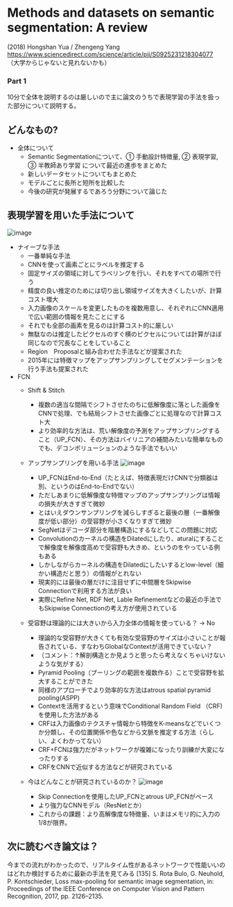 # Methods and datasets on semantic segmentation: A review  
(2018) Hongshan Yua / Zhengeng Yang  
https://www.sciencedirect.com/science/article/pii/S0925231218304077  
（大学からじゃないと見れないかも）  

### Part 1
10分で全体を説明するのは厳しいので主に論文のうちで表現学習の手法を扱った部分について説明する。    

## どんなもの?
- 全体について  
  - Semantic Segmentationについて、① 手動設計特徴量, ② 表現学習, ③ 半教師あり学習 について最近の進歩をまとめた  
  - 新しいデータセットについてもまとめた  
  - モデルごとに長所と短所を比較した  
  - 今後の研究が発展するであろう分野について論じた  

  
## 表現学習を用いた手法について  
![image](https://user-images.githubusercontent.com/12442472/48664565-d95c9800-eae3-11e8-89e2-a601ec6bf8bc.png)  
- ナイーブな手法
  - 一番単純な手法
  - CNNを使って画素ごとにラベルを推定する    
  - 固定サイズの領域に対してラベリングを行い、それをすべての場所で行う
  - 精度の良い推定のためには切り出し領域サイズを大きくしたいが、計算コスト増大  
  - 入力画像のスケールを変更したものを複数用意し、それぞれにCNN適用で広い範囲の情報を見たことにする  
  - それでも全部の画素を見るのは計算コスト的に厳しい  
  - 無駄なのは推定したピクセルのすぐ横のピクセルについては計算がほぼ同じなので冗長なことをしていること  
  - Region　Proposalと組み合わせた手法などが提案された  
  - 2015年には特徴マップをアップサンプリングしてセグメンテーションを行う手法も提案された  
- FCN
  - Shift & Stitch
    - 複数の適当な間隔でシフトさせたのちに低解像度に落とした画像をCNNで処理、でも結局シフトさせた画像ごとに処理なので計算コスト大
    - より効率的な方法は、荒い解像度の予測をアップサンプリングすること（UP_FCN）、その方法はバイリニアの補間みたいな簡単なものでも、デコンボリューションのような手法でもいい  
  - アップサンプリングを用いる手法
  ![image](https://user-images.githubusercontent.com/12442472/48664561-cd70d600-eae3-11e8-96d2-74dd05df0acd.png)  
  
    - UP_FCNはEnd-to-End（たとえば、特徴表現だけCNNで分類器は別、というのはEnd-to-Endでない）
    - ただしあまりに低解像度な特徴マップのアップサンプリングは情報の損失が大きすぎて微妙  
    - とはいえダウンサンプリングを減らしすぎると最後の層（一番解像度が低い部分）の受容野が小さくなりすぎて微妙
    - SegNetはデコーダ部分を階層構造にするなどしてこの問題に対応  
    - Convolutionのカーネルの構造をDilatedにしたり、aturalにすることで解像度を解像度高めで受容野も大きめ、というのをやっている例もある  
    - しかしながらカーネルの構造をDilatedにしたいするとlow-level（細かい構造だと思う）の情報がとれない
    - 現実的には最後の層だけに注目せずに中間層をSkipwise Connectionで利用する方法が良い
    - 実際にRefine Net, RDF Net, Lable Refinementなどの最近の手法でもSkipwise Connectionの考え方が使用されている  
    
  - 受容野は理論的には大きいから入力全体の情報を使っている？ → No
    - 理論的な受容野が大きくても有効な受容野のサイズは小さいことが報告されている、すなわちGlobalなContextが活用できていない？ 
    - （コメント：↑解剖構造とか見ようと思ったら考えなくちゃいけないような気がする）
    - Pyramid Pooling（プーリングの範囲を複数作る）ことで受容野を拡大することができた  
    - 同様のアプローチでより効率的な方法はatrous spatial pyramid pooling(ASPP)
    - Contextを活用するという意味でConditional Random Field （CRF)を使用した方法がある
    - CRFは入力画像のテクスチャ情報から特徴をK-meansなどでいくつか分類し、その位置関係や色などから文脈を推定する方法（らしい、よくわかってない）
    - CRF+FCNは強力だがネットワークが複雑になったり訓練が大変になったりする
    - CRFをCNNで近似する方法などが研究されている
    
  - 今はどんなことが研究されているのか？
  ![image](https://user-images.githubusercontent.com/12442472/48664566-dcf01f00-eae3-11e8-8cb0-adc6ce291ddd.png)
    - Skip Connectionを使用したUP_FCNとatrous UP_FCNがベース
    - より強力なCNNモデル（ResNetとか）
    - これからの課題：より高解像度な特徴量、いまはメモリ的に入力の1/8が限界。
    
   
## 次に読むべき論文は？
今までの流れがわかったので、リアルタイム性があるネットワークで性能いいのはどれか検討するために最新の手法を見てみる
[135] S. Rota Bulo, G. Neuhold, P. Kontschieder, Loss max-pooling for semantic image
segmentation, in: Proceedings of the IEEE Conference on Computer Vision
and Pattern Recognition, 2017, pp. 2126–2135.




